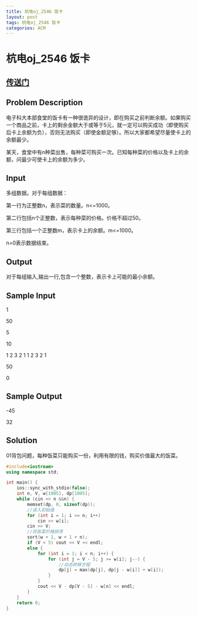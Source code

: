 ```yaml
---
title: 杭电oj_2546 饭卡
layout: post
tags: 杭电oj_2546 饭卡
categories: ACM
---
```

# 杭电oj_2546 饭卡

## [传送门](http://acm.hdu.edu.cn/showproblem.php?pid=2546)

## Problem Description

电子科大本部食堂的饭卡有一种很诡异的设计，即在购买之前判断余额。如果购买一个商品之前，卡上的剩余金额大于或等于5元，就一定可以购买成功（即使购买后卡上余额为负），否则无法购买（即使金额足够）。所以大家都希望尽量使卡上的余额最少。

某天，食堂中有n种菜出售，每种菜可购买一次。已知每种菜的价格以及卡上的余额，问最少可使卡上的余额为多少。

## Input

多组数据。对于每组数据：

第一行为正整数n，表示菜的数量。n<=1000。

第二行包括n个正整数，表示每种菜的价格。价格不超过50。

第三行包括一个正整数m，表示卡上的余额。m<=1000。

n=0表示数据结束。


## Output

对于每组输入,输出一行,包含一个整数，表示卡上可能的最小余额。

## Sample Input

1

50

5

10

1 2 3 2 1 1 2 3 2 1

50

0

## Sample Output

-45

32

## Solution

01背包问题，每种饭菜只能购买一份，利用有限的钱，购买价值最大的饭菜。

```c++
#include<iostream>
using namespace std;

int main() {
	ios::sync_with_stdio(false);
	int n, V, w[1005], dp[1005];
	while (cin >> n &&n) {
		memset(dp, 0, sizeof(dp));
		//读入初始值
		for (int i = 1; i <= n; i++)
			cin >> w[i];
		cin >> V;
		//将饭菜价格排序
		sort(w + 1, w + 1 + n);
		if (V < 5) cout << V << endl;
		else {
			for (int i = 1; i < n; i++) {
				for (int j = V - 5; j >= w[i]; j--) {
					//动态转移方程
					dp[j] = max(dp[j], dp[j - w[i]] + w[i]);
				}
			}
			cout << V - dp[V - 5] - w[n] << endl;
		}
	}
	return 0;
}
```